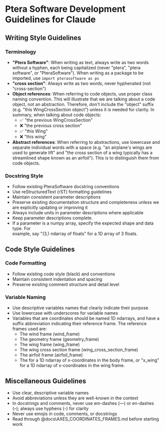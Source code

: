 # Ptera Software Development Guidelines for Claude

## Writing Style Guidelines

### Terminology
- **"Ptera Software"**: When writing as text, always write as two words without a 
hyphen, each being capitalized (never "ptera", "ptera software", or "PteraSoftware"). 
When writing as a package to be imported, use ```import pterasoftware as ps```  
- **"cross section"**: Always write as two words, never hyphenated 
(not "cross-section")  
- **Object references**: When referring to code objects, use proper class naming 
convention. This will illustrate that we are talking about a code object, not an 
abstraction. Therefore, don't include the "object" suffix (e.g. "this WingCrossSection 
object") unless it is needed for clarity. In summary, when talking about code objects:
  - ✅ "the previous WingCrossSection"
  - ❌ "the previous cross section"
  - ✅ "this Wing"
  - ❌ "this wing"
- **Abstract references**: When referring to abstractions, use lowercase and separate 
individual words with a space (e.g. "an airplane's wings are used to generate lift" and 
"the cross section of a wing typically has a streamlined shape known as an airfoil"). 
This is to distinguish them from code objects.

### Docstring Style
- Follow existing PteraSoftware docstring conventions  
- Use reStructuredText (rST) formatting guidelines  
- Maintain consistent parameter descriptions  
- Preserve existing documentation structure and completeness unless we are explicitly 
updating or improving it  
- Always include units in parameter descriptions where applicable  
- Keep parameter descriptions complete.  
- If a parameter is a numpy array, specify the expected shape and data type. For  
example, say "(3,) ndarray of floats" for a 1D array of 3 floats.

## Code Style Guidelines

### Code Formatting
- Follow existing code style (black) and conventions  
- Maintain consistent indentation and spacing  
- Preserve existing comment structure and detail level  

### Variable Naming
- Use descriptive variables names that clearly indicate their purpose  
- Use lowercase with underscores for variable names
- Variables that are coordinates should be named 1D ndarrays, and have a suffix 
abbreviation indicating their reference frame. The reference frames used are:  
  - The wind frame (wind_frame)
  - The geometry frame (geometry_frame)
  - The wing frame (wing_frame)
  - The wing cross section frame (wing_cross_section_frame)
  - The airfoil frame (airfoil_frame)
  - The for a 1D ndarray of x-coordinates in the body frame, or "x_wing" for a 1D 
  ndarray of x-coordinates in the wing frame.

## Miscellaneous Guidelines
- Use clear, descriptive variable names  
- Avoid abbreviations unless they are well-known in the context  
- In docstrings and comments, never use em-dashes (—) or en-dashes (–); always use 
hyphens (-) for clarity  
- Never use emojis in code, comments, or docstrings
- Read through @docs\AXES_COORDINATES_FRAMES.md before starting work